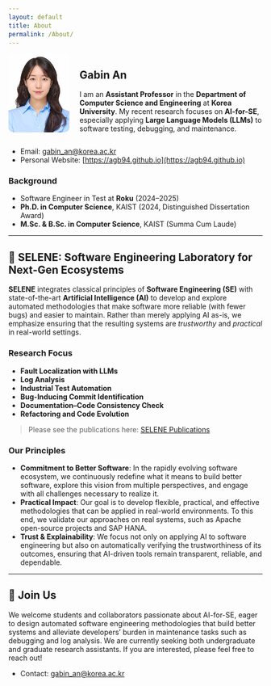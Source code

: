 ```yaml
---
layout: default
title: About
permalink: /About/
---
```


<div style="display: flex; align-items: flex-start; gap: 20px;">

  <div style="flex: 1;">
    <img src="/assets/images/gabin.png" alt="Gabin An" style="border-radius:10px;" />
  </div>

  <div style="flex: 3;">
    <h2>Gabin An</h2>
    <p>
      I am an <strong>Assistant Professor</strong> in the <strong>Department of Computer Science and Engineering</strong> at <strong>Korea University</strong>.
      My recent research focuses on <strong>AI-for-SE</strong>, especially applying <strong>Large Language Models (LLMs)</strong> to software testing, debugging, and maintenance.
    </p>
  </div>
</div>

- Email: gabin_an@korea.ac.kr
- Personal Website: [https://agb94.github.io](https://agb94.github.io)

### Background
- Software Engineer in Test at **Roku** (2024–2025)
- **Ph.D. in Computer Science**, KAIST (2024, Distinguished Dissertation Award)
- **M.Sc. & B.Sc. in Computer Science**, KAIST (Summa Cum Laude)

---

## 🌙 SELENE: Software Engineering Laboratory for Next-Gen Ecosystems

**SELENE** integrates classical principles of **Software Engineering (SE)** with state-of-the-art **Artificial Intelligence (AI)** to develop and explore automated methodologies that make software more reliable (with fewer bugs) and easier to maintain. Rather than merely applying AI as-is, we emphasize ensuring that the resulting systems are *trustworthy* and *practical* in real-world settings.


### Research Focus
- **Fault Localization with LLMs**
- **Log Analysis**
- **Industrial Test Automation**
- **Bug-Inducing Commit Identification**
- **Documentation–Code Consistency Check**
- **Refactoring and Code Evolution**

> Please see the publications here: [SELENE Publications](/publications/)

### Our Principles
- **Commitment to Better Software**: In the rapidly evolving software ecosystem, we continuously redefine what it means to build better software, explore this vision from multiple perspectives, and engage with all challenges necessary to realize it.
- **Practical Impact**: Our goal is to develop flexible, practical, and effective methodologies that can be applied in real-world environments. To this end, we validate our approaches on real systems, such as Apache open-source projects and SAP HANA.
- **Trust & Explainability**: We focus not only on applying AI to software engineering but also on automatically verifying the trustworthiness of its outcomes, ensuring that AI-driven tools remain transparent, reliable, and dependable.
<!-- - **Open Science**: To promote reproducibility and broad adoption, we openly share benchmarks, tools, and datasets. -->

---

## 💌 Join Us

We welcome students and collaborators passionate about AI-for-SE, eager to design automated software engineering methodologies that build better systems and alleviate developers’ burden in maintenance tasks such as debugging and log analysis.
We are currently seeking both undergraduate and graduate research assistants. If you are interested, please feel free to reach out!

- Contact: gabin_an@korea.ac.kr  
